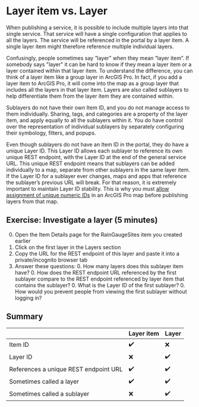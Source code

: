 # Layer item vs. Layer

When publishing a service, it is possible to include multiple layers into that single service. That service will have a single configuration that applies to all the layers. The service will be referenced in the portal by a layer item. A single layer item might therefore reference multiple individual layers.

Confusingly, people sometimes say “layer” when they mean “layer item”. If somebody says "layer" it can be hard to know if they mean a layer item or a layer contained within that layer item. To understand the difference, you can think of a layer item like a group layer in ArcGIS Pro. In fact, if you add a layer item to ArcGIS Pro, it will come into the map as a group layer that includes all the layers in that layer item. Layers are also called sublayers to help differentiate them from the layer item they are contained within. 

Sublayers do not have their own Item ID, and you do not manage access to them individually. Sharing, tags, and categories are a property of the layer item, and apply equally to all the sublayers within it. You do have control over the representation of individual sublayers by separately configuring their symbology, filters, and popups.

Even though sublayers do not have an Item ID in the portal, they do have a unique Layer ID. This Layer ID allows each sublayer to reference its own unique REST endpoint, with the Layer ID at the end of the general service URL. This unique REST endpoint means that sublayers can be added individually to a map, separate from other sublayers in the same layer item. If the Layer ID for a sublayer ever changes, maps and apps that reference the sublayer’s previous URL will break. For that reason, it is extremely important to maintain Layer ID stability. This is why you must [allow assignment of unique numeric IDs](https://pro.arcgis.com/en/pro-app/latest/help/sharing/overview/assign-layer-ids.htm) in an ArcGIS Pro map before publishing layers from that map.

## Exercise: Investigate a layer (5 minutes)
0. Open the Item Details page for the RainGaugeSites item you created earlier
0. Click on the first layer in the Layers section
0. Copy the URL for the REST endpoint of this layer and paste it into a private/incognito browser tab
0. Answer these questions:
    0. How many layers does this sublayer item have?
    0. How does the REST endpoint URL referenced by the first sublayer compare to the REST endpoint referenced by layer item that contains the sublayer?
    0. What is the Layer ID of the first sublayer?
    0. How would you prevent people from viewing the first sublayer without logging in?

## Summary
|                                       | Layer item | Layer |
| ------------------------------------- | ---------- | ----- |
| Item ID                               | ✔️         | ❌   |
| Layer ID                              | ❌         | ✔️   |
| References a unique REST endpoint URL	| ✔️         | ✔️   |
| Sometimes called a layer              | ✔️         | ✔️   | 
| Sometimes called a sublayer           | ❌         | ✔️   |